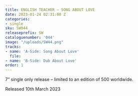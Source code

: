 ```yaml
---
title: ENGLISH TEACHER – SONG ABOUT LOVE
date: 2023-01-24 02:31:00 Z
categories:
- single
sku: SW044
releaseprefix: SW
cataloguenumber: '044'
image: "/uploads/SW44.png"
tracks:
- name: 'A-Side: Song About Love'
  file: 
- name: 'B-Side: Dub About Love'
order: 1
---
```


7” single only release – limited to an edition of 500 worldwide.
 
Released 10th March 2023



 




